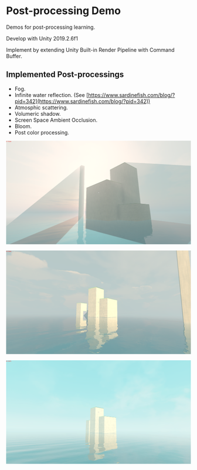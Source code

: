 # Post-processing Demo

Demos for post-processing learning.

Develop with Unity 2019.2.6f1

Implement by extending Unity Built-in Render Pipeline with Command Buffer.

## Implemented Post-processings
- Fog.
- Infinite water reflection. (See [https://www.sardinefish.com/blog/?pid=342](https://www.sardinefish.com/blog/?pid=342))
- Atmosphic scattering.
- Volumeric shadow.
- Screen Space Ambient Occlusion.
- Bloom.
- Post color processing.

![](./img/1571721088322.png)

![](./img/1571832131375.png)

![](./img/1571835834114.png)